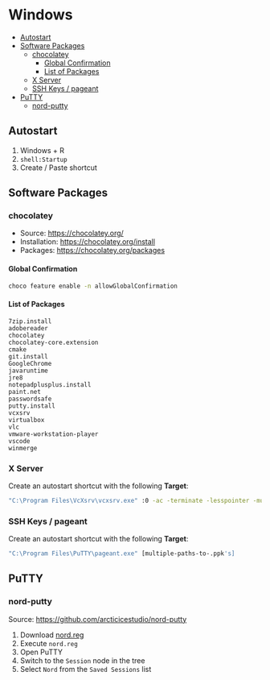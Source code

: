 # Windows <!-- omit in toc -->

- [Autostart](#autostart)
- [Software Packages](#software-packages)
  - [chocolatey](#chocolatey)
    - [Global Confirmation](#global-confirmation)
    - [List of Packages](#list-of-packages)
  - [X Server](#x-server)
  - [SSH Keys / pageant](#ssh-keys--pageant)
- [PuTTY](#putty)
  - [nord-putty](#nord-putty)

## Autostart
1. Windows + R
2. `shell:Startup`
3. Create / Paste shortcut

## Software Packages

### chocolatey
* Source: https://chocolatey.org/
* Installation: https://chocolatey.org/install
* Packages: https://chocolatey.org/packages

#### Global Confirmation
```bash
choco feature enable -n allowGlobalConfirmation
```

#### List of Packages
```
7zip.install
adobereader
chocolatey
chocolatey-core.extension
cmake
git.install
GoogleChrome
javaruntime
jre8
notepadplusplus.install
paint.net
passwordsafe
putty.install
vcxsrv
virtualbox
vlc
vmware-workstation-player
vscode
winmerge
```

### X Server
Create an autostart shortcut with the following **Target**:
```bash
"C:\Program Files\VcXsrv\vcxsrv.exe" :0 -ac -terminate -lesspointer -multiwindow -clipboard -wgl
```

### SSH Keys / pageant
Create an autostart shortcut with the following **Target**:
```bash
"C:\Program Files\PuTTY\pageant.exe" [multiple-paths-to-.ppk's]
```

## PuTTY

### nord-putty

Source: https://github.com/arcticicestudio/nord-putty

1. Download [nord.reg](https://github.com/arcticicestudio/nord-putty/blob/develop/src/nord.reg)
2. Execute `nord.reg`
3. Open PuTTY
4. Switch to the `Session` node in the tree
5. Select `Nord` from the `Saved Sessions` list
